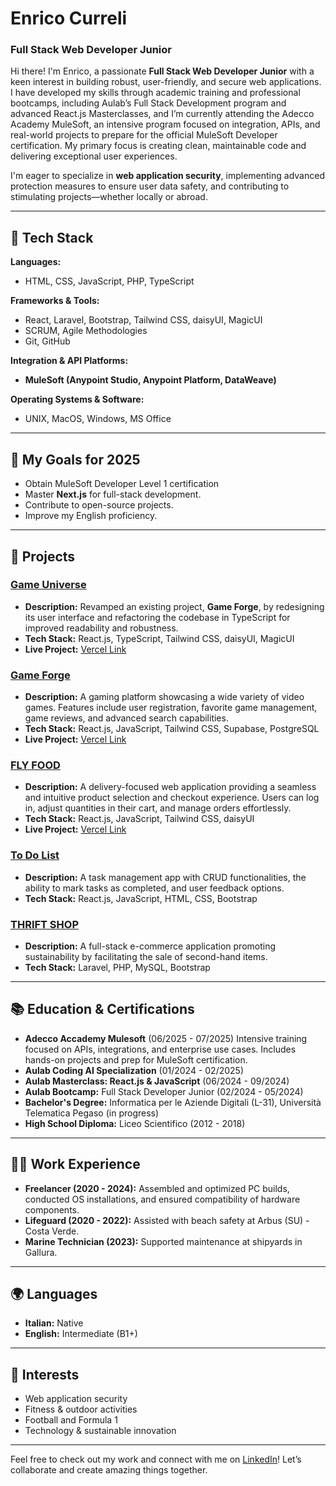 # Enrico Curreli

### Full Stack Web Developer Junior  

Hi there! I'm Enrico, a passionate **Full Stack Web Developer Junior** with a keen interest in building robust, user-friendly, and secure web applications. I have developed my skills through academic training and professional bootcamps, including Aulab’s Full Stack Development program and advanced React.js Masterclasses, and I’m currently attending the Adecco Academy MuleSoft, an intensive program focused on integration, APIs, and real-world projects to prepare for the official MuleSoft Developer certification. My primary focus is creating clean, maintainable code and delivering exceptional user experiences. 

I'm eager to specialize in **web application security**, implementing advanced protection measures to ensure user data safety, and contributing to stimulating projects—whether locally or abroad.

---

## 🚀 Tech Stack

**Languages:**
- HTML, CSS, JavaScript, PHP, TypeScript  

**Frameworks & Tools:**
- React, Laravel, Bootstrap, Tailwind CSS, daisyUI, MagicUI  
- SCRUM, Agile Methodologies  
- Git, GitHub

**Integration & API Platforms:**  
- **MuleSoft (Anypoint Studio, Anypoint Platform, DataWeave)**    

**Operating Systems & Software:**
- UNIX, MacOS, Windows, MS Office

---

## 🎯 My Goals for 2025
- Obtain MuleSoft Developer Level 1 certification
- Master **Next.js** for full-stack development.
- Contribute to open-source projects.
- Improve my English proficiency.

---

## 🌟 Projects

### [Game Universe](https://github.com/enricocurreli/Game-Universe)
- **Description:** Revamped an existing project, **Game Forge**, by redesigning its user interface and refactoring the codebase in TypeScript for improved readability and robustness.
- **Tech Stack:** React.js, TypeScript, Tailwind CSS, daisyUI, MagicUI  
- **Live Project:** [Vercel Link](https://game-universe-tawny.vercel.app/)

### [Game Forge](https://github.com/enricocurreli/Game_Forge)
- **Description:** A gaming platform showcasing a wide variety of video games. Features include user registration, favorite game management, game reviews, and advanced search capabilities.
- **Tech Stack:** React.js, JavaScript, Tailwind CSS, Supabase, PostgreSQL
- **Live Project:** [Vercel Link](https://game-forge.vercel.app/)

### [FLY FOOD](https://github.com/enricocurreli/FLY_FOOD_PROJECT)
- **Description:** A delivery-focused web application providing a seamless and intuitive product selection and checkout experience. Users can log in, adjust quantities in their cart, and manage orders effortlessly.
- **Tech Stack:** React.js, JavaScript, Tailwind CSS, daisyUI
- **Live Project:** [Vercel Link](https://fly-food-project.vercel.app/)

### [To Do List](https://github.com/enricocurreli/React_ToDoList)  
- **Description:** A task management app with CRUD functionalities, the ability to mark tasks as completed, and user feedback options.
- **Tech Stack:** React.js, JavaScript, HTML, CSS, Bootstrap

### [THRIFT SHOP](https://github.com/enricocurreli/THRIFT-SHOP)  
- **Description:** A full-stack e-commerce application promoting sustainability by facilitating the sale of second-hand items.
- **Tech Stack:** Laravel, PHP, MySQL, Bootstrap

---

## 📚 Education & Certifications

- **Adecco Accademy Mulesoft** (06/2025 - 07/2025)
     Intensive training focused on APIs, integrations, and enterprise use cases. Includes hands-on projects and prep for MuleSoft certification.
- **Aulab Coding AI Specialization** (01/2024 - 02/2025)
- **Aulab Masterclass: React.js & JavaScript** (06/2024 - 09/2024)  
- **Aulab Bootcamp:** Full Stack Developer Junior (02/2024 - 05/2024)  
- **Bachelor's Degree:** Informatica per le Aziende Digitali (L-31), Università Telematica Pegaso (in progress)  
- **High School Diploma:** Liceo Scientifico (2012 - 2018)  

---

## 🧑‍💻 Work Experience

- **Freelancer (2020 - 2024):** Assembled and optimized PC builds, conducted OS installations, and ensured compatibility of hardware components.
- **Lifeguard (2020 - 2022):** Assisted with beach safety at Arbus (SU) - Costa Verde.
- **Marine Technician (2023):** Supported maintenance at shipyards in Gallura.

---

## 🌍 Languages

- **Italian:** Native
- **English:** Intermediate (B1+)  

---

## 🎯 Interests

- Web application security  
- Fitness & outdoor activities  
- Football and Formula 1  
- Technology & sustainable innovation  

---

Feel free to check out my work and connect with me on [LinkedIn](https://linkedin.com/in/e-curreli-webdeveloper)! Let’s collaborate and create amazing things together.

